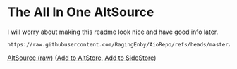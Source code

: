 # The All In One AltSource
I will worry about making this readme look nice and have good info later.

```
https://raw.githubusercontent.com/RagingEnby/AioRepo/refs/heads/master/repo2.json
```

[AltSource (raw)](https://raw.githubusercontent.com/RagingEnby/AioRepo/refs/heads/master/repo2.json) 
([Add to AltStore](https://intradeus.github.io/http-protocol-redirector?r=altstore://source?url=https://raw.githubusercontent.com/RagingEnby/AioRepo/refs/heads/master/repo2.json), 
[Add to SideStore](https://intradeus.github.io/http-protocol-redirector?r=sidestore://source?url=https://raw.githubusercontent.com/RagingEnby/AioRepo/refs/heads/master/repo2.json))